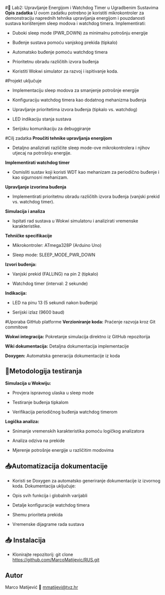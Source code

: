 #📝 Lab2: Upravljanje Energijom i Watchdog Timer u Ugradbenim Sustavima
**Opis zadatka**
U ovom zadatku potrebno je koristiti mikrokontroler za demonstraciju naprednih tehnika upravljanja energijom i pouzdanosti sustava korištenjem sleep modova i watchdog timera. Implementirati:

- Duboki sleep mode (PWR_DOWN) za minimalnu potrošnju energije

- Buđenje sustava pomoću vanjskog prekida (tipkalo)

- Automatsko buđenje pomoću watchdog timera

- Prioritetnu obradu različitih izvora buđenja

- Koristiti Wokwi simulator za razvoj i ispitivanje koda.

#Projekt uključuje
- Implementaciju sleep modova za smanjenje potrošnje energije

- Konfiguraciju watchdog timera kao dodatnog mehanizma buđenja

- Upravljanje prioritetima izvora buđenja (tipkalo vs. watchdog)

- LED indikaciju stanja sustava

- Serijsku komunikaciju za debuggiranje

#Cilj zadatka
**Proučiti tehnike upravljanja energijom**
- Detaljno analizirati različite sleep mode-ove mikrokontrolera i njihov utjecaj na potrošnju energije.

**Implementirati watchdog timer**
- Osmisliti sustav koji koristi WDT kao mehanizam za periodično buđenje i kao sigurnosni mehanizam.

**Upravljanje izvorima buđenja**
- Implementirati prioritetnu obradu različitih izvora buđenja (vanjski prekid vs. watchdog timer).

**Simulacija i analiza**
- Ispitati rad sustava u Wokwi simulatoru i analizirati vremenske karakteristike.

**Tehničke specifikacije**
- Mikrokontroler: ATmega328P (Arduino Uno)

- Sleep mode: SLEEP_MODE_PWR_DOWN

**Izvori buđenja:**

- Vanjski prekid (FALLING) na pin 2 (tipkalo)

- Watchdog timer (interval: 2 sekunde)

**Indikacija:**

- LED na pinu 13 (5 sekundi nakon buđenja)

- Serijski izlaz (9600 baud)

#Uporaba GitHub platforme
**Verzioniranje koda:** Praćenje razvoja kroz Git commitove

**Wokwi integracija:** Pokretanje simulacija direktno iz GitHub repozitorija

**Wiki dokumentacija:** Detaljna dokumentacija implementacije

**Doxygen:** Automatska generacija dokumentacije iz koda

## 📝Metodologija testiranja
**Simulacija u Wokwiju:**

- Provjera ispravnog ulaska u sleep mode

- Testiranje buđenja tipkalom

- Verifikacija periodičnog buđenja watchdog timerom

**Logička analiza:**

- Snimanje vremenskih karakteristika pomoću logičkog analizatora

- Analiza odziva na prekide

- Mjerenje potrošnje energije u različitim modovima


## 📥Automatizacija dokumentacije
- Koristi se Doxygen za automatsko generiranje dokumentacije iz izvornog koda. Dokumentacija uključuje:

- Opis svih funkcija i globalnih varijabli

- Detalje konfiguracije watchdog timera

- Shemu prioriteta prekida

- Vremenske dijagrame rada sustava

## 📥 Instalacija
- Klonirajte repozitorij:
git clone https://github.com/MarcoMatijevic/RUS.git

## Autor
Marco Matijević
📧 mmatijevi@tvz.hr
